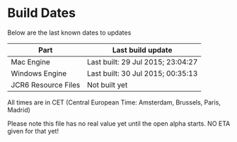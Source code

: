 # Build Dates

Below are the last known dates to updates

Part | Last build update
-----|-----
Mac Engine | Last built: 29 Jul 2015; 23:04:27
Windows Engine | Last built: 30 Jul 2015; 00:35:13
JCR6 Resource Files | Not built yet
All times are in CET (Central European Time: Amsterdam, Brussels, Paris, Madrid)


Please note this file has no real value yet until the open alpha starts. NO ETA given for that yet!

